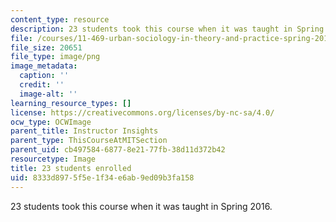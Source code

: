 ```yaml
---
content_type: resource
description: 23 students took this course when it was taught in Spring 2016.
file: /courses/11-469-urban-sociology-in-theory-and-practice-spring-2016/8333d8975f5e1f34e6ab9ed09b3fa158_23.png
file_size: 20651
file_type: image/png
image_metadata:
  caption: ''
  credit: ''
  image-alt: ''
learning_resource_types: []
license: https://creativecommons.org/licenses/by-nc-sa/4.0/
ocw_type: OCWImage
parent_title: Instructor Insights
parent_type: ThisCourseAtMITSection
parent_uid: cb497584-6877-8e21-77fb-38d11d372b42
resourcetype: Image
title: 23 students enrolled
uid: 8333d897-5f5e-1f34-e6ab-9ed09b3fa158
---
```

23 students took this course when it was taught in Spring 2016.